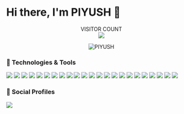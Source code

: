 <p>
  <h1>Hi there, I'm PIYUSH 👋</h1>
  <!--<img align="right" width="325" height="330px" alt="GIF" height="400px" src="https://octodex.github.com/images/daftpunktocat-thomas.gif" /><br>-->
</p>

<p align="center">
  VISITOR COUNT<br>
  <img src="https://profile-counter.glitch.me/antiXlive/count.svg" />
</p>

<p align="center">
  <img src="https://github-readme-stats-five-lyart.vercel.app/api?username=antiXlive&show_icons=true" alt="PIYUSH" />
</p>
<h3>🔧 Technologies & Tools</h3>

<img src='https://img.shields.io/badge/-C-333333?style=flat&logo=c'/> <img src='https://img.shields.io/badge/-C++-333333?style=flat&logo=c%2B%2B'/>
<img src='https://img.shields.io/badge/-Java-333333?style=flat&logo=java'/>
<img src='https://img.shields.io/badge/-Python-333333?style=flat&logo=python'/>
<img src='https://img.shields.io/badge/-HTML5-333333?style=flat&logo=html5'/>
<img src='https://img.shields.io/badge/-SQL-333333?style=flat&logo=postgresql'/>
<img src='https://img.shields.io/badge/-PHP-333333?style=flat&logo=php'/>
<img src='https://img.shields.io/badge/-Node.js-333333?style=flat&logo=node.js&logoColor=339933'/>
<img src='https://img.shields.io/badge/-React-333333?style=flat&logo=React&logoColor=61DAFB'/>
<img src='https://img.shields.io/badge/-JavaScript-333333?style=flat&logo=javascript'/>
<img src='https://img.shields.io/badge/-Graphql-333333?style=flat&logo=graphql'/>
<img src='http://img.shields.io/badge/-Expressjs-333333?style=flat&logo=javascript'/>
<img src='http://img.shields.io/badge/-Android-333333?style=flat&logo=android'/>
<img src='http://img.shields.io/badge/-Android%20Studio-333333?style=flat&logo=android-studio'/>
<img src='http://img.shields.io/badge/-Jetpack%20Compose-333333?style=flat&logo=android'/>
<img src='http://img.shields.io/badge/-Gradle-333333?style=flat&logo=gradle'/>
<img src='http://img.shields.io/badge/-React%20Native-333333?style=flat&logo=react'/>
<img src='http://img.shields.io/badge/-Firebase-333333?style=flat&logo=firebase'/>
<img src='http://img.shields.io/badge/-IntelliJ-333333?style=flat&logo=jetbrains'/>
<img src='https://img.shields.io/badge/-Git-333333?style=flat&logo=git&logoColor=F05032'/>
<img src='https://img.shields.io/badge/-GitHub-333333?style=flat&logo=github&logoColor=FFFFFF'/>
<img src='https://img.shields.io/badge/-Jira-333333?style=flat&logo=jira-software&logoColor=white&logoColor=0052CC'/>
<img src='http://img.shields.io/badge/-Trello-333333?style=flat&logo=trello'/>




<h3>👤 Social Profiles</h3>
<a href="https://www.linkedin.com/in/piyush-kumar-0b286317a/">
  <img src="http://img.shields.io/badge/-LinkedIn-333333?style=flat&logo=linkedin&logoColor=0A66C2"/>
</a>




<!--
(https://github.com/anuraghazra/github-readme-stats)
**antiXlive/antiXlive** is a ✨ _special_ ✨ repository because its `README.md` (this file) appears on your GitHub profile.

Here are some ideas to get you started:

- 🔭 I’m currently working on ...
- 🌱 I’m currently learning ...
- 👯 I’m looking to collaborate on ...
- 🤔 I’m looking for help with ...
- 💬 Ask me about ...
- 📫 How to reach me: ...
- 😄 Pronouns: ...
- ⚡ Fun fact: ...
-->
